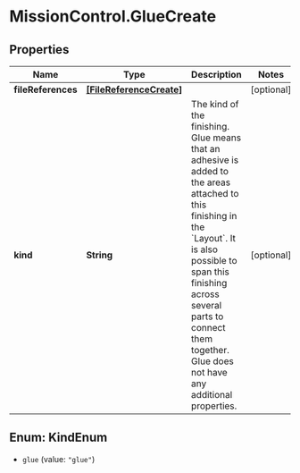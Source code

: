 # MissionControl.GlueCreate

## Properties
Name | Type | Description | Notes
------------ | ------------- | ------------- | -------------
**fileReferences** | [**[FileReferenceCreate]**](FileReferenceCreate.md) |  | [optional] 
**kind** | **String** | The kind of the finishing. Glue means that an adhesive is added to the areas attached to this finishing in the &#x60;Layout&#x60;. It is also possible to span this finishing across several parts to connect them together. Glue does not have any additional properties. | [optional] 

<a name="KindEnum"></a>
## Enum: KindEnum

* `glue` (value: `"glue"`)

